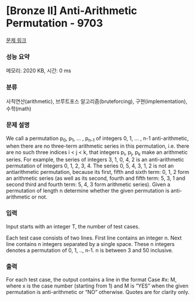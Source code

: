 # [Bronze II] Anti-Arithmetic Permutation - 9703 

[문제 링크](https://www.acmicpc.net/problem/9703) 

### 성능 요약

메모리: 2020 KB, 시간: 0 ms

### 분류

사칙연산(arithmetic), 브루트포스 알고리즘(bruteforcing), 구현(implementation), 수학(math)

### 문제 설명

<p>We call a permutation p<sub>0</sub>, p<sub>1</sub>, ... , p<sub>n-1</sub> of integers 0, 1, ... , n-1 anti-arithmetic, when there are no three-term arithmetic series in this permutation, i.e. there are no such three indices i < j < k, that integers p<sub>i</sub>, p<sub>j</sub>, p<sub>k</sub> make an arithmetic series. For example, the series of integers 3, 1, 0, 4, 2 is an anti-arithmetic permutation of integers 0, 1, 2, 3, 4. The series 0, 5, 4, 3, 1, 2 is not an antiarithmetic permutation, because its first, fifth and sixth term: 0, 1, 2 form an arithmetic series (as well as its second, fourth and fifth term: 5, 3, 1 and second third and fourth term: 5, 4, 3 form arithmetic series). Given a permutation of length n determine whether the given permutation is anti-arithmetic or not.</p>

### 입력 

 <p>Input starts with an integer T, the number of test cases.</p>

<p>Each test case consists of two lines. First line contains an integer n. Next line contains n integers separated by a single space. These n integers denotes a permutation of 0, 1, .., n-1. n is between 3 and 50 inclusive.</p>

### 출력 

 <p>For each test case, the output contains a line in the format Case #x: M, where x is the case number (starting from 1) and M is “YES” when the given permutation is anti-arithmetic or “NO” otherwise. Quotes are for clarity only. </p>

